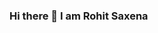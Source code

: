 ### Hi there 👋 I am Rohit Saxena

<!--
**Rohit-saxena125/Rohit-saxena125** is a ✨ _special_ ✨ repository because its `README.md` (this file) appears on your GitHub profile.

Here are some ideas to get you started:

- 🔭 I’m currently working on ...  Machine learning , Linux ,MySql, Git/github,
- 🌱 I’m currently learning ... DSA with c++
- 👯 I’m looking to collaborate on ...
- 🤔 I’m looking for help with ...
- 💬 Ask me about ...
- 📫 How to reach me: ... https://www.linkedin.com/in/rohit-s-776b501b4/,
- 😄 Pronouns: ...
- ⚡ Fun fact: ...
--
